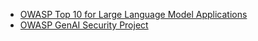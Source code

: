 - [OWASP Top 10 for Large Language Model Applications](https://owasp.org/www-project-top-10-for-large-language-model-applications/)
- [OWASP GenAI Security Project](https://genai.owasp.org/)

